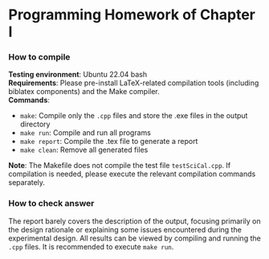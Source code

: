 # Programming Homework of Chapter I

### How to compile

**Testing environment**: Ubuntu 22.04 bash  
**Requirements**: Please pre-install LaTeX-related compilation tools (including biblatex components) and the Make compiler.  
**Commands**:  

- `make`: Compile only the `.cpp` files and store the .exe files in the output directory  
- `make run`: Compile and run all programs  
- `make report`: Compile the .tex file to generate a report  
- `make clean`: Remove all generated files

**Note**: The Makefile does not compile the test file `testSciCal.cpp`. If compilation is needed, please execute the relevant compilation commands separately.



### How to check answer

The report barely covers the description of the output, focusing primarily on the design rationale or explaining some issues encountered during the experimental design. All results can be viewed by compiling and running the `.cpp` files. It is recommended to execute `make run`.